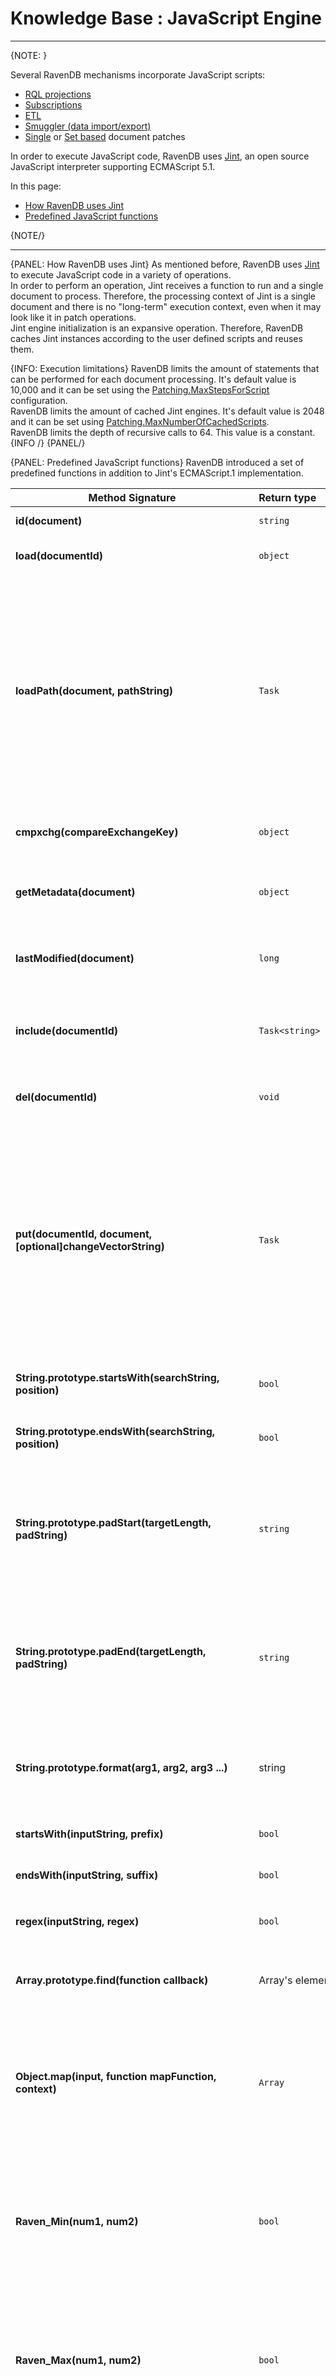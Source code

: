 ﻿# Knowledge Base : JavaScript Engine
---

{NOTE: }

Several RavenDB mechanisms incorporate JavaScript scripts:  

* [RQL projections](../../indexes/querying/projections)  
* [Subscriptions](../../client-api/data-subscriptions/creation/examples#create-subscription-with-filtering-and-projection)    
* [ETL](../../server/ongoing-tasks/etl/basics)    
* [Smuggler (data import/export)](../../client-api/smuggler/what-is-smuggler#transformscript)    
* [Single](../../client-api/operations/patching/single-document) or [Set based](../../client-api/operations/patching/set-based) document patches

In order to execute JavaScript code, RavenDB uses [Jint](http://github.com/sebastienros/jint), an open source JavaScript interpreter supporting ECMAScript 5.1.  

In this page:  
* [How RavenDB uses Jint](../../server/kb/javascript-engine#how-ravendb-uses-jint)  
* [Predefined JavaScript functions](../../server/kb/javascript-engine#predefined-javascript-functions)  


{NOTE/}

---

{PANEL: How RavenDB uses Jint}
As mentioned before, RavenDB uses [Jint](https://github.com/sebastienros/jint) to execute JavaScript code in a variety of operations.  
In order to perform an operation, Jint receives a function to run and a single document to process. Therefore, the processing context of Jint is a single document and there is no "long-term" execution context, even when it may look like it in patch operations.  
Jint engine initialization is an expansive operation. Therefore, RavenDB caches Jint instances according to the user defined scripts and reuses them.  


{INFO: Execution limitations}
RavenDB limits the amount of statements that can be performed for each document processing. It's default value is 10,000 and it can be set using the [Patching.MaxStepsForScript](../../server/configuration/patching-configuration#patching.maxstepsforscript) configuration.  
RavenDB limits the amount of cached Jint engines. It's default value is 2048 and it can be set using [Patching.MaxNumberOfCachedScripts](../../server/configuration/patching-configuration#patching.maxstepsforscript).  
RavenDB limits the depth of recursive calls to 64. This value is a constant.  
{INFO /}
{PANEL/}

{PANEL: Predefined JavaScript functions}
RavenDB introduced a set of predefined functions in addition to Jint's ECMAScript.1 implementation.

| Method Signature| Return type | Description |
|--------|:---|-------------| 
| **id(document)** | `string` | Returns document's ID. |
| **load(documentId)** | `object` | Returns the document with the given ID. |
| **loadPath(document, pathString)** | `Task` | Returns the document(s) according to the IDs that can be found in the given `document`, in the path `pathString`. The `pathString` can be of a simple Foo.Bar form, in that case, a single document will be returned. It also be of the form Foo.Bars[].Buzz, in that case it will return an array of documents, answering the path. |
| **cmpxchg(compareExchangeKey)** | `object` | Returns stored  [Compare Exchange](../../client-api/operations/compare-exchange/overview) value for the received key. |
| **getMetadata(document)** | `object` | Returns document's metadata, along with it's `ChangeVector`, `ID` and `LastModified`. |
| **lastModified(document)** | `long` | Returns document's last modified metadata value as total miliseconds of UTC. |
| **include(documentId)** | `Task<string>` | Used for RQL [queries](../../indexes/querying/what-is-rql) in order to include the document with the given ID with the results. |
| **del(documentId)** | `void` | Used in patches, deletes the document with the given ID. |
| **put(documentId, document, [optional]changeVectorString)** | `Task` | Used in patches, creates or updates a document with the given ID. In order to generate a new document ID it's possible to use "[collectionPrefix]/" [Server-Side ID](../../server/kb/document-identifier-generation#server-side-id) notation<sup>[[ex]](../../client-api/operations/patching/single-document#add-document)</sup>. <br/>This function can also be used to clone an existing document (Note: Attachments & counters will not be added to the clone)<sup>[[ex]](../../client-api/operations/patching/single-document#clone-document)</sup>.  |
| **String.prototype.startsWith(searchString, position)** | `bool` | Returns true if at `position` the string starts with `searchString`. |
| **String.prototype.endsWith(searchString, position)** | `bool` | Returns true if at `position` the string end with `searchString`. |
| **String.prototype.padStart(targetLength, padString)** | `string` | Returns a new string that padded from it's start by the string `padString`(or white-space by default) until it reaches the length `targetlength`. The function will repeat `padString` if needed. |
| **String.prototype.padEnd(targetLength, padString)** | `string` | Returns a new string that padded from it's end by the string `padString`(or white-space by default), until it reaches the length `targetlength`. The function will repeat `padString` if needed. |
| **String.prototype.format(arg1, arg2, arg3 ...)** | string | Returns "formatted" string that replaces all occurrences of `{[number]}` with an argument in the `number`s place (using a zero based index). |
| **startsWith(inputString, prefix)** | `bool` | Returns true if inputString`` starts with prefix``. |
| **endsWith(inputString, suffix)** | `bool` | Returns true if `inputString` ends with `suffix`. |
| **regex(inputString, regex)** | `bool` | Returns true if `inputString` matches `regex` regular expression. |
| **Array.prototype.find(function callback)** | Array's element | Returns the first array element for which the `callback` function returns `true`. |
| **Object.map(input, function mapFunction, context)** | `Array` | Returns an array containing result of mapFunction process result of all `input`'s properties (items, if it's an array). The `mapFunction`'s signature is `function(itemValue, itemKey)`.  |
| **Raven_Min(num1, num2)** | `bool` | Find minimum out of num1 and num2. Parameters can be numbers or strings, but there is no raw number support (see `scalarToRawString` below). Strings will be parsed to double upon processing. |
| **Raven_Max(num1, num2)** | `bool` | Find maximum out of num1 and num2. Parameters can be numbers or strings, but there is no raw number support (see `scalarToRawString` below). Strings will be parsed to double upon processing. |
| **convertJsTimeToTimeSpanString(ticksNumber)** | `bool` | Returns human readable TimeSpan of the received `ticksNumber`. |
| **scalarToRawString(document, lambdaToField)** | Raw field value (`LazyStringValue` for strings, `LazyNumberValue` for floating point numbers). | Returns raw representation of a field. Useful when working with numbers that exceeds `double`'s numeric or accuracy range. See [Numbers in Jint](../../server/kb/numbers-in-ravendb). Also usefull for better memory consumption when projecting big string values. Note: returned value is immutable |
| **output(message)** or **console.log(message)** | `void` | Used for [single document patches](../../client-api/operations/patching/single-document) debug. |
| **incrementCounter(documentId, counterName, value)** | `void` | Increment the counter. If the chosen counter doesn't exist, it is created and its value is set to zero. A counter value can also be negative, so as the increment value<sup>[[ex]](../../client-api/operations/patching/single-document#increment-counter)</sup>. |
| **incrementCounter(document, counterName, value)** | `void` | Increment the counter. If the chosen counter doesn't exist, it is created and its value is set to zero. A counter value can also be negative, so as the increment value<sup>[[ex]](../../client-api/operations/patching/single-document#increment-counter)</sup>. |
| **deleteCounter(documentId, counterName)** | `void` | Delete the counter<sup>[[ex]](../../client-api/operations/patching/single-document#delete-counter)</sup>. |
| **deleteCounter(document, counterName)** | `void` | Delete the counter<sup>[[ex]](../../client-api/operations/patching/single-document#delete-counter)</sup>. |
| **counter(documentId, counterName)** | `long` | Get the counter value<sup>[[ex]](../../client-api/operations/patching/single-document#get-counter)</sup>. |
| **counter(document, counterName)** | `long` | Get the counter value<sup>[[ex]](../../client-api/operations/patching/single-document#get-counter)</sup>. |
| **counterRaw(documentId, counterName)** | `long` | Return a dictionary of counter value per database node (The overall value is a summary of all database node values). |
| **counterRaw(document, counterName)** | `long` | Return a dictionary of counter value per database node (The overall value is a summary of all database node values). |
{PANEL/}

## Related Articles

### Patching

- [How to Perform Single Document Patch Operations](../../client-api/operations/patching/single-document)
- [How to Perform Set Based Operations on Documents](../../client-api/operations/patching/set-based)

### Querying

- [Projections](../../indexes/querying/projections)

### Knowledge Base

- [Numbers in RavenDB](../../server/kb/numbers-in-ravendb)
